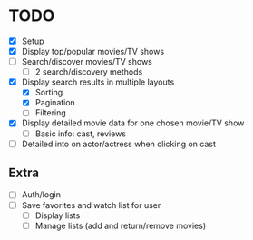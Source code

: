 # TODO

* [x] Setup
* [x] Display top/popular movies/TV shows
* [ ] Search/discover movies/TV shows
  * [ ] 2 search/discovery methods
* [x] Display search results in multiple layouts
  * [x] Sorting
  * [x] Pagination
  * [ ] Filtering
* [x] Display detailed movie data for one chosen movie/TV show
  * [ ] Basic info: cast, reviews
* [ ] Detailed into on actor/actress when clicking on cast

## Extra

* [ ] Auth/login
* [ ] Save favorites and watch list for user
  * [ ] Display lists
  * [ ] Manage lists (add and return/remove movies)
